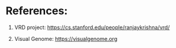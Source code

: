 # References:
1. VRD project:
https://cs.stanford.edu/people/ranjaykrishna/vrd/

2. Visual Genome:
https://visualgenome.org
